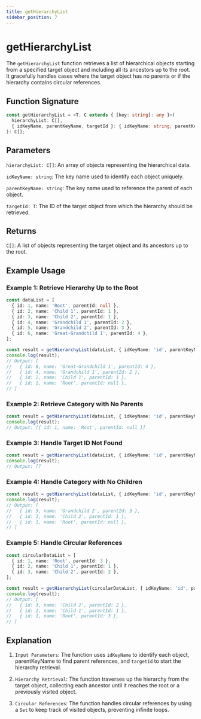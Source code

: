 ```yaml
---
title: getHierarchyList
sidebar_position: 7
---
```


# getHierarchyList

The `getHierarchyList` function retrieves a list of hierarchical objects starting from a specified target object and including all its ancestors up to the root. It gracefully handles cases where the target object has no parents or if the hierarchy contains circular references.

## Function Signature

```typescript
const getHierarchyList = <T, C extends { [key: string]: any }>(
  hierarchyList: C[],
  { idKeyName, parentKeyName, targetId }: { idKeyName: string; parentKeyName: string; targetId: T },
): C[];
```

## Parameters

`hierarchyList: C[]`: An array of objects representing the hierarchical data.

`idKeyName: string`: The key name used to identify each object uniquely.

`parentKeyName: string`: The key name used to reference the parent of each object.

`targetId: T`: The ID of the target object from which the hierarchy should be retrieved.

## Returns

`C[]`: A list of objects representing the target object and its ancestors up to the root.

## Example Usage

### Example 1: Retrieve Hierarchy Up to the Root

```typescript
const dataList = [
  { id: 1, name: 'Root', parentId: null },
  { id: 2, name: 'Child 1', parentId: 1 },
  { id: 3, name: 'Child 2', parentId: 1 },
  { id: 4, name: 'Grandchild 1', parentId: 2 },
  { id: 5, name: 'Grandchild 2', parentId: 3 },
  { id: 6, name: 'Great-Grandchild 1', parentId: 4 },
];

const result = getHierarchyList(dataList, { idKeyName: 'id', parentKeyName: 'parentId', targetId: 6 });
console.log(result);
// Output: [
//   { id: 6, name: 'Great-Grandchild 1', parentId: 4 },
//   { id: 4, name: 'Grandchild 1', parentId: 2 },
//   { id: 2, name: 'Child 1', parentId: 1 },
//   { id: 1, name: 'Root', parentId: null },
// ]
```

### Example 2: Retrieve Category with No Parents

```typescript
const result = getHierarchyList(dataList, { idKeyName: 'id', parentKeyName: 'parentId', targetId: 1 });
console.log(result);
// Output: [{ id: 1, name: 'Root', parentId: null }]
```

### Example 3: Handle Target ID Not Found

```typescript
const result = getHierarchyList(dataList, { idKeyName: 'id', parentKeyName: 'parentId', targetId: 99 });
console.log(result);
// Output: []
```

### Example 4: Handle Category with No Children

```typescript
const result = getHierarchyList(dataList, { idKeyName: 'id', parentKeyName: 'parentId', targetId: 5 });
console.log(result);
// Output: [
//   { id: 5, name: 'Grandchild 2', parentId: 3 },
//   { id: 3, name: 'Child 2', parentId: 1 },
//   { id: 1, name: 'Root', parentId: null },
// ]
```

### Example 5: Handle Circular References

```typescript
const circularDataList = [
  { id: 1, name: 'Root', parentId: 3 },
  { id: 2, name: 'Child 1', parentId: 1 },
  { id: 3, name: 'Child 2', parentId: 2 },
];

const result = getHierarchyList(circularDataList, { idKeyName: 'id', parentKeyName: 'parentId', targetId: 3 });
console.log(result);
// Output: [
//   { id: 3, name: 'Child 2', parentId: 2 },
//   { id: 2, name: 'Child 1', parentId: 1 },
//   { id: 1, name: 'Root', parentId: 3 },
// ]
```

## Explanation

1. `Input Parameters`: The function uses `idKeyName` to identify each object, parentKeyName to find parent references, and `targetId` to start the hierarchy retrieval.

2. `Hierarchy Retrieval`: The function traverses up the hierarchy from the target object, collecting each ancestor until it reaches the root or a previously visited object.

3. `Circular References`: The function handles circular references by using a `Set` to keep track of visited objects, preventing infinite loops.